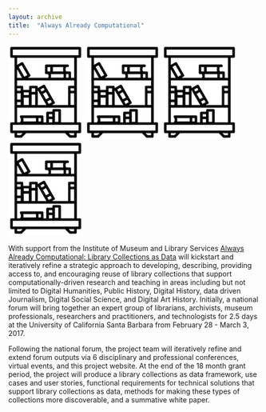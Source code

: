 ```yaml
---
layout: archive
title:  "Always Already Computational"
---
```


![library](images/library.png) ![library](images/library.png) ![library](images/library.png) ![library](images/library.png)

With support from the Institute of Museum and Library Services [Always Already Computational: Library Collections as Data](https://www.imls.gov/sites/default/files/grants/lg-73-16-0096-16/proposals/lg-73-16-0096-16_proposal_documents.pdf) will kickstart and iteratively refine a strategic approach to developing, describing, providing access to, and encouraging reuse of library collections that support computationally-driven research and teaching in areas including but not limited to Digital Humanities, Public History, Digital History, data driven Journalism, Digital Social Science, and Digital Art History.  Initially, a national forum will bring together an expert group of librarians, archivists, museum professionals, researchers and practitioners, and technologists for 2.5 days at the University of California Santa Barbara from February 28 - March 3, 2017. 

Following the national forum, the project team will iteratively refine and extend forum outputs via 6 disciplinary and professional conferences, virtual events, and this project website. At the end of the 18 month grant period, the project will produce a library collections as data framework, use cases and user stories, functional requirements for technical solutions that support library collections as data, methods for making these types of collections more discoverable, and a summative white paper. 





